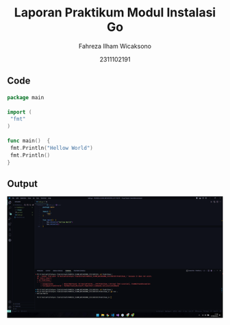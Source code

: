 # <h1 align="center"> Laporan Praktikum Modul Instalasi Go </h1>

<p align="center"> Fahreza Ilham Wicaksono </p>

<p align="center"> 2311102191 </p>

## Code

```go
package main

import (
 "fmt"
)

func main()  {
 fmt.Println("Hellow World")
 fmt.Println()
}
```

## Output

![Output 1.1](https://raw.githubusercontent.com/Algoritma-IF01/FAHREZA_ILHAM_WICAKSONO_2311102191/main/Praktikum_1/images/output1.1.png)

